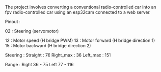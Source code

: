 The project involves converting a conventional radio-controlled car into an fpv radio-controlled car using an esp32cam connected to a web server.

Pinout :

02  : Steering (servomotor)

12  : Motor speed (H bridge PWM)
13  : Motor forward (H bridge direction 1)
15  : Motor backward (H bridge direction 2)


Steering :
Straight	: 76
Right_max	: 36
Left_max	: 151

Range :
Right 36 - 75
Left 77 - 116
